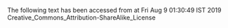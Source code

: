 The following text has been accessed from at Fri Aug 9 01:30:49 IST 2019
Creative_Commons_Attribution-ShareAlike_License
